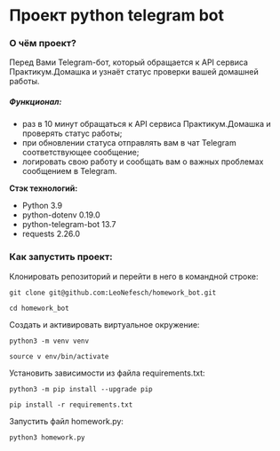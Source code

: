 # Проект python telegram bot
### О чём проект?
Перед Вами Telegram-бот, который обращается к API сервиса Практикум.Домашка и узнаёт статус проверки вашей домашней работы.

##### Функционал:
- раз в 10 минут обращаться к API сервиса Практикум.Домашка и проверять статус работы;
- при обновлении статуса отправлять вам в чат Telegram соответствующее сообщение;
- логировать свою работу и сообщать вам о важных проблемах сообщением в Telegram.

**Стэк технологий:**
- Python 3.9
- python-dotenv 0.19.0
- python-telegram-bot 13.7
- requests 2.26.0

### Как запустить проект:

Клонировать репозиторий и перейти в него в командной строке:

```
git clone git@github.com:LeoNefesch/homework_bot.git
```

```
cd homework_bot
```

Cоздать и активировать виртуальное окружение:

```
python3 -m venv venv
```

```
source v env/bin/activate
```

Установить зависимости из файла requirements.txt:

```
python3 -m pip install --upgrade pip
```

```
pip install -r requirements.txt
```

Запустить файл homework.py:

```
python3 homework.py
```
